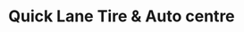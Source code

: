 ---
title: "Quick Lane Tire & Auto centre"
url: /abbotsford/quick-lane-tire-and-auto-centre/
shop: car repair
---